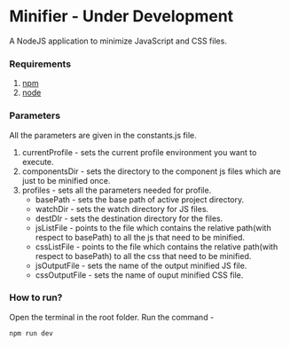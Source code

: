 # Minifier - Under Development
A NodeJS application to minimize JavaScript and CSS files.

### Requirements
1. [npm](https://www.npmjs.com)
2. [node](https://nodejs.org/en/)

### Parameters
All the parameters are given in the constants.js file.

1. currentProfile - sets the current profile environment you want to execute.
2. componentsDir - sets the directory to the component js files which are just to be minified once.
3. profiles - sets all the parameters needed for profile.
    - basePath - sets the base path of active project directory.
    - watchDir - sets the watch directory for JS files.
    - destDIr - sets the destination directory for the files.
    - jsListFile - points to the file which contains the relative path(with respect to basePath) to all the js that need to be minified.
    - cssListFile - points to the file which contains the relative path(with respect to basePath) to all the css that need to be minified.
    - jsOutputFile - sets the name of the output minified JS file.
    - cssOutputFile - sets the name of ouput minified CSS file.


### How to run?
Open the terminal in the root folder.
Run the command - 
```
npm run dev
```
